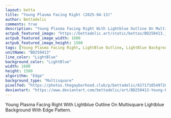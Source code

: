 ```yaml
---
layout: betta
title: "Young Plasma Facing Right (2025-04-13)"
author: Bettadelic
comments: true
description: "Young Plasma Facing Right With Lightblue Outline On Multisquare Lightblue Background With Edge Pattern."
actpub_featured_image: "https://bettadelic.art/static/bettas/BD250413.jpg"
actpub_featured_image_width: 1600
actpub_featured_image_height: 1500
tags: [Young Plasma Facing Right, LightBlue Outline, LightBlue Background, Multisquare Background Pattern, Edge Pattern, April 2025]
unitName: "BD250413"
line_color: "LightBlue"
background_color: "LightBlue"
width: 1600
height: 1500
algorithm: "Edge"
background_type: "Multisquare"
pixelfed: "https://photos.thegayborhood.club/p/bettadelic/817171054972020117"
deviantart: "https://www.deviantart.com/bettadelic/art/BD250413-Young-Plasma-Facing-Right-2025-04-13-1182910339"
---
```


Young Plasma Facing Right With Lightblue Outline On Multisquare Lightblue Background With Edge Pattern.
